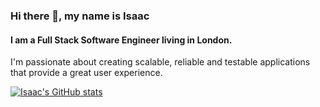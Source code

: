 ### Hi there 👋, my name is Isaac
#### I am a Full Stack Software Engineer living in London.
I'm passionate about creating scalable, reliable and testable applications that provide a great user experience.

[![Isaac's GitHub stats](https://github-readme-stats.vercel.app/api?username=IsaacFidler)](https://github.com/anuraghazra/github-readme-stats)
